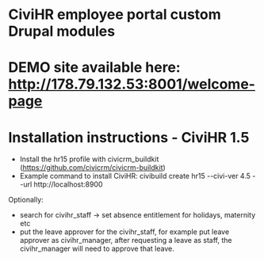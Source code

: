 CiviHR employee portal custom Drupal modules
======================

DEMO site available here:
http://178.79.132.53:8001/welcome-page
======================

Installation instructions - CiviHR 1.5
======================

- Install the hr15 profile with civicrm_buildkit (https://github.com/civicrm/civicrm-buildkit)
- Example command to install CiviHR: civibuild create hr15 --civi-ver 4.5 --url http://localhost:8900

Optionally:
- search for civihr_staff -> set absence entitlement for holidays, maternity etc
- put the leave approver for the civihr_staff, for example put leave approver as civihr_manager, after requesting a leave as staff, the civihr_manager will need to approve that leave.

